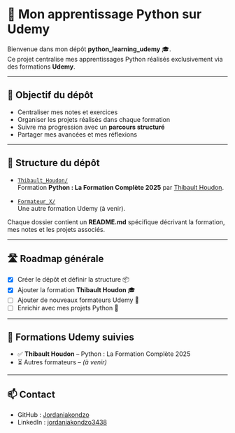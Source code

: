 # 🐍 Mon apprentissage Python sur Udemy  

Bienvenue dans mon dépôt **python_learning_udemy** 🎓.  
Ce projet centralise mes apprentissages Python réalisés exclusivement via des formations **Udemy**.  

---

## 📑 Objectif du dépôt
- Centraliser mes notes et exercices  
- Organiser les projets réalisés dans chaque formation  
- Suivre ma progression avec un **parcours structuré**  
- Partager mes avancées et mes réflexions  

---

## 📂 Structure du dépôt

- [`Thibault_Houdon/`](./Thibault_Houdon)  
  Formation **Python : La Formation Complète 2025** par [Thibault Houdon](https://www.udemy.com/course/formation-complete-python/).  

- [`Formateur_X/`](./Formateur_X)  
  Une autre formation Udemy (à venir).  

Chaque dossier contient un **README.md** spécifique décrivant la formation, mes notes et les projets associés.  

---

## 🛣️ Roadmap générale
- [x] Créer le dépôt et définir la structure 📦  
- [x] Ajouter la formation **Thibault Houdon** 🎓  
- [ ] Ajouter de nouveaux formateurs Udemy 🌱  
- [ ] Enrichir avec mes projets Python 🚀  

---

## 📌 Formations Udemy suivies
- ✅ **Thibault Houdon** – Python : La Formation Complète 2025  
- ⏳ Autres formateurs – *(à venir)*  

---

## 📫 Contact
- GitHub : [Jordaniakondzo](https://github.com/Jordaniakondzo)  
- LinkedIn : [jordaniakondzo3438](https://www.linkedin.com/in/jordaniakondzo3438)  
